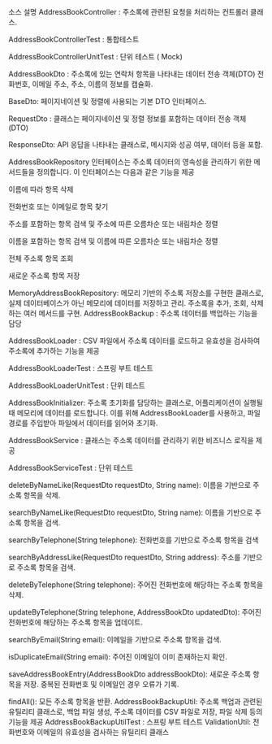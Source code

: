 
소스 설명
AddressBookController : 주소록에 관련된 요청을 처리하는 컨트롤러 클래스.

AddressBookControllerTest : 통합테스트

AddressBookControllerUnitTest : 단위 테스트 ( Mock)

AddressBookDto :  주소록에 있는 연락처 항목을 나타내는 데이터 전송 객체(DTO) 전화번호, 이메일 주소, 주소, 이름의 정보를 캡슐화.

BaseDto: 페이지네이션 및 정렬에 사용되는 기본 DTO 인터페이스.

RequestDto :  클래스는 페이지네이션 및 정렬 정보를 포함하는 데이터 전송 객체(DTO)

ResponseDto: API 응답을 나타내는 클래스로, 메시지와 성공 여부, 데이터 등을 포함.

AddressBookRepository 인터페이스는 주소록 데이터의 영속성을 관리하기 위한 메서드들을 정의합니다. 이 인터페이스는 다음과 같은 기능을 제공

이름에 따라 항목 삭제

전화번호 또는 이메일로 항목 찾기

주소를 포함하는 항목 검색 및 주소에 따른 오름차순 또는 내림차순 정렬

이름을 포함하는 항목 검색 및 이름에 따른 오름차순 또는 내림차순 정렬

전체 주소록 항목 조회

새로운 주소록 항목 저장

MemoryAddressBookRepository: 메모리 기반의 주소록 저장소를 구현한 클래스로, 실제 데이터베이스가 아닌 메모리에 데이터를 저장하고 관리. 주소록을 추가, 조회, 삭제하는 여러 메서드를 구현.
AddressBookBackup : 주소록 데이터를 백업하는 기능을 담당

AddressBookLoader : CSV 파일에서 주소록 데이터를 로드하고 유효성을 검사하여 주소록에 추가하는 기능을 제공

AddressBookLoaderTest : 스프링 부트 테스트

AddressBookLoaderUnitTest : 단위 테스트

AddressBookInitializer: 주소록 초기화를 담당하는 클래스로, 어플리케이션이 실행될 때 메모리에 데이터를 로드합니다. 이를 위해 AddressBookLoader를 사용하고, 파일 경로를 주입받아 파일에서 데이터를 읽어와 초기화.

AddressBookService :  클래스는 주소록 데이터를 관리하기 위한 비즈니스 로직을 제공

AddressBookServiceTest : 단위 테스트

deleteByNameLike(RequestDto requestDto, String name): 이름을 기반으로 주소록 항목을 삭제.

searchByNameLike(RequestDto requestDto, String name): 이름을 기반으로 주소록 항목을 검색.

searchByTelephone(String telephone): 전화번호를 기반으로 주소록 항목을 검색

searchByAddressLike(RequestDto requestDto, String address): 주소를 기반으로 주소록 항목을 검색.

deleteByTelephone(String telephone): 주어진 전화번호에 해당하는 주소록 항목을 삭제.

updateByTelephone(String telephone, AddressBookDto updatedDto): 주어진 전화번호에 해당하는 주소록 항목을 업데이트.

searchByEmail(String email): 이메일을 기반으로 주소록 항목을 검색.

isDuplicateEmail(String email): 주어진 이메일이 이미 존재하는지 확인.

saveAddressBookEntry(AddressBookDto addressBookDto): 새로운 주소록 항목을 저장. 중복된 전화번호 및 이메일인 경우 오류가 기록.

findAll(): 모든 주소록 항목을 반환.
AddressBookBackupUtil: 주소록 백업과 관련된 유틸리티 클래스로, 백업 파일 생성, 주소록 데이터를 CSV 파일로 저장, 파일 삭제 등의 기능을 제공
AddressBookBackupUtilTest : 스프링 부트 테스트
ValidationUtil: 전화번호와 이메일의 유효성을 검사하는 유틸리티 클래스
